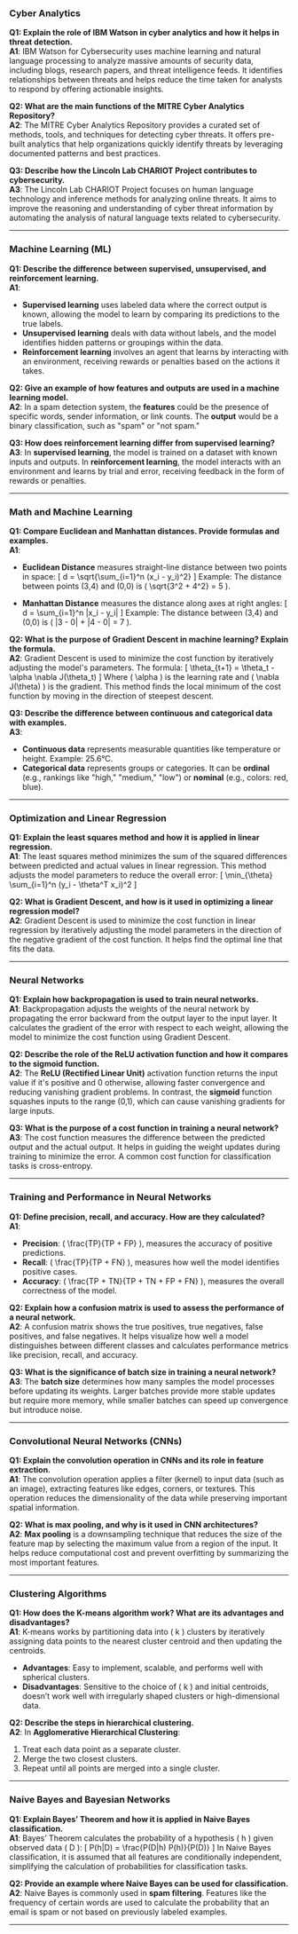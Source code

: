 ### Cyber Analytics

**Q1: Explain the role of IBM Watson in cyber analytics and how it helps in threat detection.**  
**A1**: IBM Watson for Cybersecurity uses machine learning and natural language processing to analyze massive amounts of security data, including blogs, research papers, and threat intelligence feeds. It identifies relationships between threats and helps reduce the time taken for analysts to respond by offering actionable insights.

**Q2: What are the main functions of the MITRE Cyber Analytics Repository?**  
**A2**: The MITRE Cyber Analytics Repository provides a curated set of methods, tools, and techniques for detecting cyber threats. It offers pre-built analytics that help organizations quickly identify threats by leveraging documented patterns and best practices.

**Q3: Describe how the Lincoln Lab CHARIOT Project contributes to cybersecurity.**  
**A3**: The Lincoln Lab CHARIOT Project focuses on human language technology and inference methods for analyzing online threats. It aims to improve the reasoning and understanding of cyber threat information by automating the analysis of natural language texts related to cybersecurity.

---

### Machine Learning (ML)

**Q1: Describe the difference between supervised, unsupervised, and reinforcement learning.**  
**A1**: 
- **Supervised learning** uses labeled data where the correct output is known, allowing the model to learn by comparing its predictions to the true labels.
- **Unsupervised learning** deals with data without labels, and the model identifies hidden patterns or groupings within the data.
- **Reinforcement learning** involves an agent that learns by interacting with an environment, receiving rewards or penalties based on the actions it takes.

**Q2: Give an example of how features and outputs are used in a machine learning model.**  
**A2**: In a spam detection system, the **features** could be the presence of specific words, sender information, or link counts. The **output** would be a binary classification, such as "spam" or "not spam."

**Q3: How does reinforcement learning differ from supervised learning?**  
**A3**: In **supervised learning**, the model is trained on a dataset with known inputs and outputs. In **reinforcement learning**, the model interacts with an environment and learns by trial and error, receiving feedback in the form of rewards or penalties.

---

### Math and Machine Learning

**Q1: Compare Euclidean and Manhattan distances. Provide formulas and examples.**  
**A1**: 
- **Euclidean Distance** measures straight-line distance between two points in space:
  \[
  d = \sqrt{\sum_{i=1}^n (x_i - y_i)^2}
  \]
  Example: The distance between points (3,4) and (0,0) is \( \sqrt{3^2 + 4^2} = 5 \).

- **Manhattan Distance** measures the distance along axes at right angles:
  \[
  d = \sum_{i=1}^n |x_i - y_i|
  \]
  Example: The distance between (3,4) and (0,0) is \( |3 - 0| + |4 - 0| = 7 \).

**Q2: What is the purpose of Gradient Descent in machine learning? Explain the formula.**  
**A2**: Gradient Descent is used to minimize the cost function by iteratively adjusting the model's parameters. The formula:
\[
\theta_{t+1} = \theta_t - \alpha \nabla J(\theta_t)
\]
Where \( \alpha \) is the learning rate and \( \nabla J(\theta) \) is the gradient. This method finds the local minimum of the cost function by moving in the direction of steepest descent.

**Q3: Describe the difference between continuous and categorical data with examples.**  
**A3**: 
- **Continuous data** represents measurable quantities like temperature or height. Example: 25.6°C.
- **Categorical data** represents groups or categories. It can be **ordinal** (e.g., rankings like "high," "medium," "low") or **nominal** (e.g., colors: red, blue).

---

### Optimization and Linear Regression

**Q1: Explain the least squares method and how it is applied in linear regression.**  
**A1**: The least squares method minimizes the sum of the squared differences between predicted and actual values in linear regression. This method adjusts the model parameters to reduce the overall error:
\[
\min_{\theta} \sum_{i=1}^n (y_i - \theta^T x_i)^2
\]

**Q2: What is Gradient Descent, and how is it used in optimizing a linear regression model?**  
**A2**: Gradient Descent is used to minimize the cost function in linear regression by iteratively adjusting the model parameters in the direction of the negative gradient of the cost function. It helps find the optimal line that fits the data.

---

### Neural Networks

**Q1: Explain how backpropagation is used to train neural networks.**  
**A1**: Backpropagation adjusts the weights of the neural network by propagating the error backward from the output layer to the input layer. It calculates the gradient of the error with respect to each weight, allowing the model to minimize the cost function using Gradient Descent.

**Q2: Describe the role of the ReLU activation function and how it compares to the sigmoid function.**  
**A2**: The **ReLU (Rectified Linear Unit)** activation function returns the input value if it's positive and 0 otherwise, allowing faster convergence and reducing vanishing gradient problems. In contrast, the **sigmoid** function squashes inputs to the range (0,1), which can cause vanishing gradients for large inputs.

**Q3: What is the purpose of a cost function in training a neural network?**  
**A3**: The cost function measures the difference between the predicted output and the actual output. It helps in guiding the weight updates during training to minimize the error. A common cost function for classification tasks is cross-entropy.

---

### Training and Performance in Neural Networks

**Q1: Define precision, recall, and accuracy. How are they calculated?**  
**A1**:
- **Precision**: \( \frac{TP}{TP + FP} \), measures the accuracy of positive predictions.
- **Recall**: \( \frac{TP}{TP + FN} \), measures how well the model identifies positive cases.
- **Accuracy**: \( \frac{TP + TN}{TP + TN + FP + FN} \), measures the overall correctness of the model.

**Q2: Explain how a confusion matrix is used to assess the performance of a neural network.**  
**A2**: A confusion matrix shows the true positives, true negatives, false positives, and false negatives. It helps visualize how well a model distinguishes between different classes and calculates performance metrics like precision, recall, and accuracy.

**Q3: What is the significance of batch size in training a neural network?**  
**A3**: The **batch size** determines how many samples the model processes before updating its weights. Larger batches provide more stable updates but require more memory, while smaller batches can speed up convergence but introduce noise.

---

### Convolutional Neural Networks (CNNs)

**Q1: Explain the convolution operation in CNNs and its role in feature extraction.**  
**A1**: The convolution operation applies a filter (kernel) to input data (such as an image), extracting features like edges, corners, or textures. This operation reduces the dimensionality of the data while preserving important spatial information.

**Q2: What is max pooling, and why is it used in CNN architectures?**  
**A2**: **Max pooling** is a downsampling technique that reduces the size of the feature map by selecting the maximum value from a region of the input. It helps reduce computational cost and prevent overfitting by summarizing the most important features.

---

### Clustering Algorithms

**Q1: How does the K-means algorithm work? What are its advantages and disadvantages?**  
**A1**: K-means works by partitioning data into \( k \) clusters by iteratively assigning data points to the nearest cluster centroid and then updating the centroids. 
   - **Advantages**: Easy to implement, scalable, and performs well with spherical clusters.
   - **Disadvantages**: Sensitive to the choice of \( k \) and initial centroids, doesn’t work well with irregularly shaped clusters or high-dimensional data.

**Q2: Describe the steps in hierarchical clustering.**  
**A2**: In **Agglomerative Hierarchical Clustering**:
   1. Treat each data point as a separate cluster.
   2. Merge the two closest clusters.
   3. Repeat until all points are merged into a single cluster.

---

### Naive Bayes and Bayesian Networks

**Q1: Explain Bayes’ Theorem and how it is applied in Naive Bayes classification.**  
**A1**: Bayes’ Theorem calculates the probability of a hypothesis \( h \) given observed data \( D \):
\[
P(h|D) = \frac{P(D|h) P(h)}{P(D)}
\]
In Naive Bayes classification, it is assumed that all features are conditionally independent, simplifying the calculation of probabilities for classification tasks.

**Q2: Provide an example where Naive Bayes can be used for classification.**  
**A2**: Naive Bayes is commonly used in **spam filtering**. Features like the frequency of certain words are used to calculate the probability that an email is spam or not based on previously labeled examples.

---